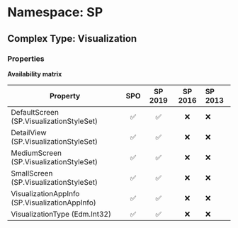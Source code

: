 # Namespace: SP

## Complex Type: Visualization

### Properties

**Availability matrix**

Property | SPO | SP 2019 | SP 2016 | SP 2013
----------|:---:|:-------:|:-------:|:-------
DefaultScreen (SP.VisualizationStyleSet) | ✅ | ✅ | ❌ | ❌
DetailView (SP.VisualizationStyleSet) | ✅ | ✅ | ❌ | ❌
MediumScreen (SP.VisualizationStyleSet) | ✅ | ✅ | ❌ | ❌
SmallScreen (SP.VisualizationStyleSet) | ✅ | ✅ | ❌ | ❌
VisualizationAppInfo (SP.VisualizationAppInfo) | ✅ | ✅ | ❌ | ❌
VisualizationType (Edm.Int32) | ✅ | ✅ | ❌ | ❌
